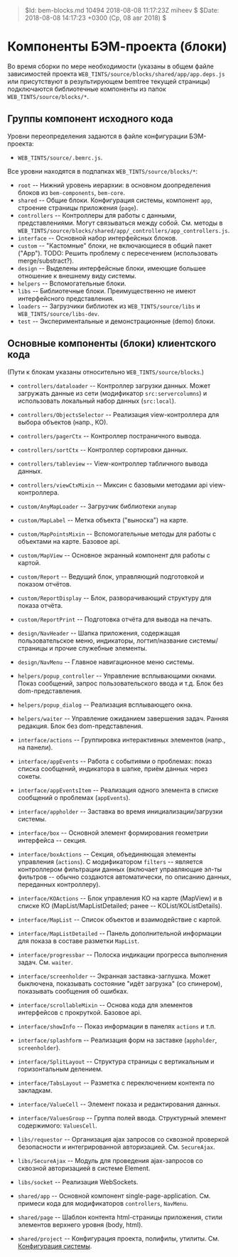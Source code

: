 > $Id: bem-blocks.md 10494 2018-08-08 11:17:23Z miheev $
> $Date: 2018-08-08 14:17:23 +0300 (Ср, 08 авг 2018) $

Компоненты БЭМ-проекта (блоки)
==============================

Во время сборки по мере необходимости (указаны в общем файле зависимостей
проекта `WEB_TINTS/source/blocks/shared/app/app.deps.js` или присутствуют в
результирующем bemtree текущей страницы) подключаются библиотечные компоненты
из папок `WEB_TINTS/source/blocks/*`.

Группы компонент исходного кода
-------------------------------

Уровни переопределения задаются в файле конфигурации БЭМ-проекта:

- `WEB_TINTS/source/.bemrc.js`.

Все уровни находятся в подпапках `WEB_TINTS/source/blocks/*`:

- `root` -- Нижний уровень иерархии: в основном доопределения блоков из `bem-components`, `bem-core`.
- `shared` -- Общие блоки. Конфигурация системы, компонент `app`, строение страницы приложения (`page`).
- `controllers` -- Контроллеры для работы с данными, представлениями. Могут связываться между собой. См. методы в `WEB_TINTS/source/blocks/shared/app/_controllers/app_controllers.js`.
- `interface` -- Основной набор интерфейсных блоков.
- `custom` -- "Каcтомные" блоки, не включающиеся в общий пакет ("App"). TODO: Решить проблему с пересечением (использовать merge/substract?).
- `design` -- Выделены интерфейсные блоки, имеющие большее отношение к внешнему виду системы.
- `helpers` -- Вспомогательные блоки.
- `libs` -- Библиотечные блоки. Преимущественно не имеют интерфейсного представления.
- `loaders` -- Загрузчики библиотек из `WEB_TINTS/source/libs` и  `WEB_TINTS/source/libs-dev`.
- `test` -- Экспериментальные и демонстрационные (demo) блоки.

Основные компоненты (блоки) клиентского кода
--------------------------------------------

(Пути к блокам указаны относительно `WEB_TINTS/source/blocks`.)

- `controllers/dataloader` -- Контроллер загрузки данных. Может загружать данные из сети (модификатор `src:servercolumns`) и использовать локальный набор данных (`src:local`).
- `controllers/ObjectsSelector` -- Реализация view-контроллера для выбора объектов (напр., КО).
- `controllers/pagerCtx` -- Контроллер постраничного вывода.
- `controllers/sortCtx` -- Контроллер сортировки данных.
- `controllers/tableview` -- View-контроллер табличного вывода данных.
- `controllers/viewCtxMixin` -- Миксин с базовыми методами api view-контроллера.

- `custom/AnyMapLoader` -- Загрузчик библиотеки `anymap`
- `custom/MapLabel` -- Метка объекта ("выноска") на карте.
- `custom/MapPointsMixin` -- Вспомогательные методы для работы с объектами на карте. Базовое api.
- `custom/MapView` -- Основное экранный компонент для работы с картой.
- `custom/Report` -- Ведущий блок, управляющий подготовкой и показом отчётов.
- `custom/ReportDisplay` -- Блок, разворачивающий структуру для показа отчёта.
- `custom/ReportPrint` -- Подготовка отчёта для вывода на печать.

- `design/NavHeader` -- Шапка приложения, содержащая пользовательское меню, индикаторы, логтип/название системы/страницы и прочие служебные элементы.
- `design/NavMenu` -- Главное навигационное меню системы.

- `helpers/popup_controller` -- Управление всплывающими окнами. Показ сообщений, запрос пользовательского ввода и т.д. Блок без dom-представления.
- `helpers/popup_dialog` -- Реализация всплывающего окна.
- `helpers/waiter` -- Управление ожиданием завершения задач. Ранняя редакция. Блок без dom-представления.

- `interface/actions` -- Группировка интерактивных элементов (напр., на панели).
- `interface/appEvents` -- Работа с событиями о проблемах: показ списка сообщений, индикатора в шапке, приём данных через сокеты.
- `interface/appEventsItem` -- Реализация одного элемента в списке сообщений о проблемах (`appEvents`).
- `interface/appholder` -- Заставка во время инициализации/загрузки системы.
- `interface/box` -- Основной элемент формирования геометрии интерфейса -- секция.
- `interface/boxActions` -- Секция, объединяющая элементы управления (`actions`). С модификатором `filters` -- является контроллером фильтрации данных (включает управляющие эл-ты фильтров -- обычно создаются автоматически, по описанию данных, переданных контроллеру).
- `interface/KOActions` -- Блок управления КО на карте (MapView) и в списке КО (MapList/MapListDetailed; ранее -- KOList/KOListDetails).
- `interface/MapList` -- Список объектов и взаимодействие с картой.
- `interface/MapListDetailed` -- Панель дополнительной информации для показа в составе разметки `MapList`.
- `interface/progressbar` -- Полоска индикации прогресса выполнения задач. См. `waiter`.
- `interface/screenholder` -- Экранная заставка-заглушка. Может быключена, показывать состояние "идёт загрузка" (со спинером), показывать сообщения об ошибках.
- `interface/scrollableMixin` -- Основа кода для элементов интерфейсов с прокруткой. Базовое api.
- `interface/showInfo` -- Показ информации в панелях `actions` и т.п.
- `interface/splashform` -- Реализация форм на заставке (`appholder`, `screenholder`).
- `interface/SplitLayout` -- Структура страницы с вертикальным и горизонтальным делением.
- `interface/TabsLayout` -- Разметка с переключением контента по закладкам.
- `interface/ValueCell` -- Элемент показа и редактирования данных.
- `interface/ValuesGroup` -- Группа полей ввода. Структурный элемент содержимого: `ValuesCell`.

- `libs/requestor` -- Организация ajax запросов со сквозной проверкой безопасности и интегрированной авторизацией. См. `SecureAjax`.
- `libs/SecureAjax` -- Модуль для проведения ajax-запросов со сквозной авторизацией в системе Element.
- `libs/socket` -- Реализация WebSockets.

- `shared/app` -- Основной компонент single-page-application. См. примеси кода для модификаторов `controllers`, `NavMenu`.
- `shared/page` -- Шаблон контента html-страницы приложения, стили элементов верхнего уровня (body, html).
- `shared/project` -- Конфигурация проекта, полифилы, утилиты. См. [Конфигурация системы](configuration.md).

